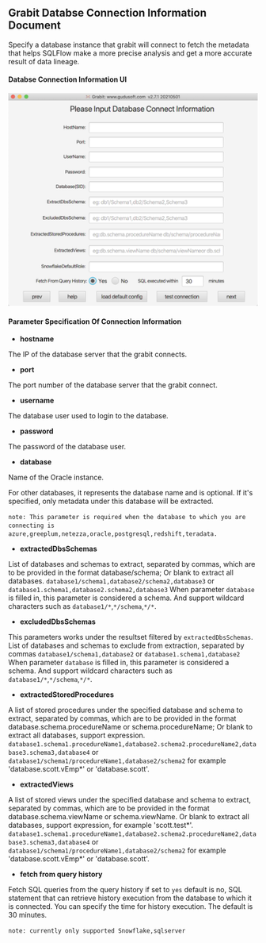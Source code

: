 ## Grabit Databse Connection Information Document

Specify a database instance that grabit will connect to fetch the metadata that helps SQLFlow make a more precise analysis and get a more accurate result of data lineage.

#### Databse Connection Information UI
![Databse Connection Information UI](connection.jpg)

#### Parameter Specification Of Connection Information

- **hostname**

The IP of the database server that the grabit connects.

- **port**

The port number of the database server that the grabit connect.

- **username**

The database user used to login to the database.

- **password**

The password of the database user.

- **database**

Name of the Oracle instance. 

For other databases, it represents the database name and is optional.
If it's specified, only metadata under this database will be extracted.

`
note: This parameter is required when the database to which you are connecting is azure,greeplum,netezza,oracle,postgresql,redshift,teradata.
`

- **extractedDbsSchemas**

List of databases and schemas to extract, separated by
commas, which are to be provided in the format database/schema;
Or blank to extract all databases.
`database1/schema1,database2/schema2,database3` or `database1.schema1,database2.schema2,database3`
When parameter `database` is filled in, this parameter is considered a schema.
And support wildcard characters such as `database1/*`,`*/schema`,`*/*`.


- **excludedDbsSchemas**

This parameters works under the resultset filtered by `extractedDbsSchemas`.
List of databases and schemas to exclude from extraction, separated by commas
`database1/schema1,database2` or `database1.schema1,database2` 
When parameter `database` is filled in, this parameter is considered a schema.
And support wildcard characters such as `database1/*`,`*/schema`,`*/*`.


- **extractedStoredProcedures**

A list of stored procedures under the specified database and schema to extract, separated by
commas, which are to be provided in the format database.schema.procedureName or schema.procedureName;
Or blank to extract all databases, support expression.
`database1.schema1.procedureName1,database2.schema2.procedureName2,database3.schema3,database4` or `database1/schema1/procedureName1,database2/schema2`
for example 'database.scott.vEmp*' or 'database.scott'.

- **extractedViews**

A list of stored views under the specified database and schema to extract, separated by
commas, which are to be provided in the format database.schema.viewName or schema.viewName.
Or blank to extract all databases, support expression, for example 'scott.test*'.
`database1.schema1.procedureName1,database2.schema2.procedureName2,database3.schema3,database4` or `database1/schema1/procedureName1,database2/schema2`
for example 'database.scott.vEmp*' or 'database.scott'.

- **fetch from query history**

Fetch SQL queries from the query history if set to `yes` default is no, SQL statement that can retrieve history execution from the database to which it is connected. You can specify the time for history execution. The default is 30 minutes.

`
note: currently only supported Snowflake,sqlserver
`

